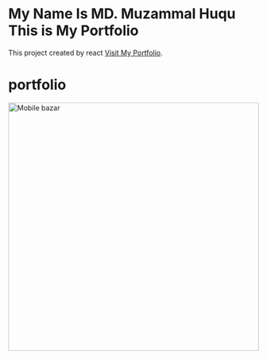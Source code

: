 # My Name Is MD. Muzammal Huqu This is My Portfolio

This project created by react [Visit My Portfolio](https://portfolio-ldmrlzqd6-md-muzammal-huqes-projects.vercel.app).

# portfolio

<a href="https://portfolio-ldmrlzqd6-md-muzammal-huqes-projects.vercel.app" target="_blank"><img src="https://i.ibb.co/jWwCsHz/muzammel-portfolio.png" width="100%" height="500px" alt="Mobile bazar"/></a>
